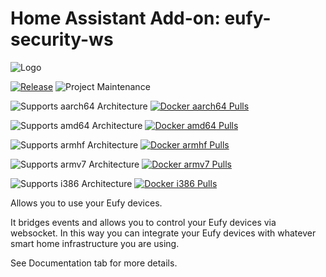 # Home Assistant Add-on: eufy-security-ws

![Logo][logo]

[![Release][release-shield]][release] ![Project Maintenance][maintenance-shield]

![Supports aarch64 Architecture][aarch64-shield] [![Docker aarch64 Pulls][docker-aarch64-shield]][docker-aarch64]

![Supports amd64 Architecture][amd64-shield] [![Docker amd64 Pulls][docker-amd64-shield]][docker-amd64]

![Supports armhf Architecture][armhf-shield] [![Docker armhf Pulls][docker-armhf-shield]][docker-armhf]

![Supports armv7 Architecture][armv7-shield] [![Docker armv7 Pulls][docker-armv7-shield]][docker-armv7]

![Supports i386 Architecture][i386-shield] [![Docker i386 Pulls][docker-i386-shield]][docker-i386]

Allows you to use your Eufy devices.

It bridges events and allows you to control your Eufy devices via websocket. In this way you can integrate your Eufy devices with whatever smart home infrastructure you are using.

See Documentation tab for more details.

[logo]: https://raw.githubusercontent.com/bropat/hassio-eufy-security-ws/master/eufy-security-ws/logo.png
[docker-amd64-shield]: https://img.shields.io/docker/pulls/bropat/hassio-eufy-security-ws-amd64?label=docker%20pulls%20amd64&logo=docker
[docker-amd64]: https://hub.docker.com/repository/docker/bropat/hassio-eufy-security-ws-amd64/general
[docker-aarch64-shield]: https://img.shields.io/docker/pulls/bropat/hassio-eufy-security-ws-aarch64?label=docker%20pulls%20aarch64&logo=docker
[docker-aarch64]: https://hub.docker.com/repository/docker/bropat/hassio-eufy-security-ws-aarch64/general
[docker-armhf-shield]: https://img.shields.io/docker/pulls/bropat/hassio-eufy-security-ws-armhf?label=docker%20pulls%20armhf&logo=docker
[docker-armhf]: https://hub.docker.com/repository/docker/bropat/hassio-eufy-security-ws-armhf/general
[docker-armv7-shield]: https://img.shields.io/docker/pulls/bropat/hassio-eufy-security-ws-armv7?label=docker%20pulls%20armv7&logo=docker
[docker-armv7]: https://hub.docker.com/repository/docker/bropat/hassio-eufy-security-ws-armv7/general
[docker-i386-shield]: https://img.shields.io/docker/pulls/bropat/hassio-eufy-security-ws-i386?label=docker%20pulls%20i386&logo=docker
[docker-i386]: https://hub.docker.com/repository/docker/bropat/hassio-eufy-security-ws-i386/general
[aarch64-shield]: https://img.shields.io/badge/aarch64-yes-green.svg
[amd64-shield]: https://img.shields.io/badge/amd64-yes-green.svg
[armhf-shield]: https://img.shields.io/badge/armhf-yes-green.svg
[armv7-shield]: https://img.shields.io/badge/armv7-yes-green.svg
[i386-shield]: https://img.shields.io/badge/i386-yes-green.svg
[maintenance-shield]: https://img.shields.io/maintenance/yes/2024.svg
[release-shield]: https://img.shields.io/badge/version-v1.8.0-blue.svg
[release]: https://github.com/bropat/eufy-security-ws/releases/tag/1.8.0
